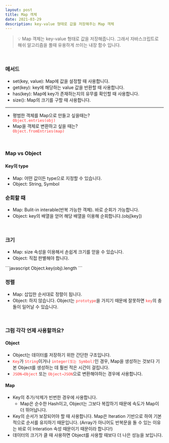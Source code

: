 ```yaml
---
layout: post
title: Map 객체
date: 2021-03-29
description: key-value 형태로 값을 저장해주는 Map 객체
---
```

> 💡 Map 객체는 key-value 형태로 값을 저장해줍니다. 그래서 자바스크립트로 해쉬 알고리즘을 풀때 유용하게 쓰이는 내장 함수 입니다.

<br />

### 메서드
<ul>
	<li>set(key, value): Map에 값을 설정할 때 사용합니다.</li>
	<li>get(key): key에 해당하는 value 값을 반환할 때 사용합니다.</li>
	<li>has(key): Map에 key가 존재하는지의 유무를 확인할 때 사용합니다.</li>
	<li>size(): Map의 크기를 구할 때 사용합니다.</li>
</ul>
<hr />
<ul>
	<li>평범한 객체를 Map으로 만들고 싶을때는?</li>
	<code style="color: #FF3636;">Object.entries(obj)</code>
	<li>Map을 객체로 변환하고 싶을 때는?</li>
	<code style="color: #FF3636;">Object.fromEntries(map)</code>
</ul>

<br />

### Map vs Object

#### Key의 type
<ul>
	<li>Map: 어떤 값이든 type으로 지정할 수 있습니다.</li>
	<li>Object: String, Symbol</li>
</ul>

### 순회할 때
<ul>
	<li>Map: Bulit-in interable(반복 가능한 객체). 바로 순회가 가능합니다.</li>
	<li>Object: key의 배열을 얻어 해당 배열을 이용해 순회합니다.(obj[key])</li>
</ul>

<br />

### 크기
<ul>
	<li>Map: size 속성을 이용해서 손쉽게 크기를 얻을 수 있습니다.</li>
	<li>Object: 직접 판별해야 합니다.</li>
</ul>
```javascript
Object.key(obj).length
```

<br />

### 정렬
<ul>
	<li>Map: 삽입한 순서대로 정렬이 됩니다.</li>
	<li>Object: 하지 않습니다. Object는 <code style="color: #FF3636;">prototype</code>을 가지기 때문에 잘못하면 <code style="color: #FF3636;">key</code>의 충돌이 일어날 수 있습니다.</li>
</ul>

<br />

### 그럼 각각 언제 사용할까요?

#### Object
<ul>
	<li>Object는 데이터를 저장하기 위한 간단한 구조입니다.</li>
	<li><code style="color: #FF3636;">Key</code>가 <code style="color: #FF3636;">String</code>이거나 <code style="color: #FF3636;">integer(또는 Symbol)</code>인 경우, Map을 생성하는 것보다 기본 Object를 생성하는 데 훨씬 적은 시간이 걸립니다.</li>
	<li><code style="color: #FF3636;">JSON→Object</code> 또는 <code style="color: #FF3636;">Object→JSON</code>으로 변환해야하는 경우에 사용합니다.</li>
</ul>

#### Map
<ul>
	<li>
		Key의 추가/삭제가 빈번한 경우에 사용합니다.
		<ul><li>Map은 순수한 Hash이고, Object는 그보다 복잡하기 때문에 속도가 Map이 더 뛰어납니다.</li></ul>
	</li>
	<li>Key의 순서가 보장되어야 할 때 사용합니다. Map은 Iteration 기반으로 하여 기본적으로 순서를 유지하기 때문입니다. (Array가 아니어도 반복문을 돌 수 있는 이유는 바로 이 Interation 속성 때문이기 때문이라 합니다!)</li>
	<li>데이터의 크기가 클 때 사용하면 Object를 사용할 때보다 더 나은 성능을 보입니다.</li>
</ul>
